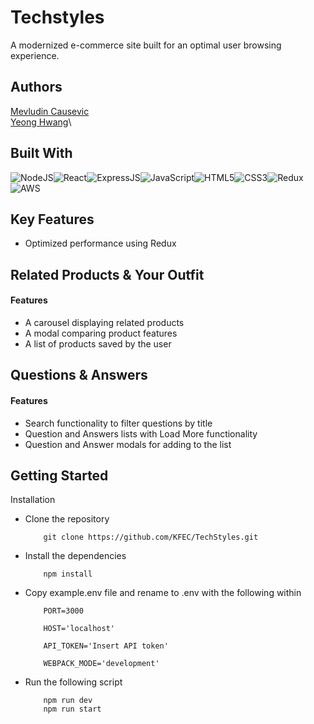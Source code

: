 # Techstyles

A modernized e-commerce site built for an optimal user browsing experience.

## Authors

[Mevludin Causevic](https://www.github.com/mevcaus)\
[Yeong Hwang](https://www.github.com/SimonBdeL)\

## Built With
![NodeJS](https://img.shields.io/badge/Node.js-43853D?style=for-the-badge&logo=node.js&logoColor=white)![React](https://img.shields.io/badge/React-20232A?style=for-the-badge&logo=react&logoColor=61DAFB)![ExpressJS](https://img.shields.io/badge/Express.js-404D59?style=for-the-badge)![JavaScript](https://img.shields.io/badge/JavaScript-323330?style=for-the-badge&logo=javascript&logoColor=F7DF1E)![HTML5](https://img.shields.io/badge/HTML5-E34F26?style=for-the-badge&logo=html5&logoColor=white)![CSS3](https://img.shields.io/badge/CSS3-1572B6?style=for-the-badge&logo=css3&logoColor=white)![Redux](https://img.shields.io/badge/Redux-593D88?style=for-the-badge&logo=redux&logoColor=white)![AWS](https://img.shields.io/badge/Amazon_AWS-232F3E?style=for-the-badge&logo=amazon-aws&logoColor=white)

## Key Features
- Optimized performance using Redux


## Related Products & Your Outfit
#### Features
- A carousel displaying related products
- A modal comparing product features
- A list of products saved by the user

## Questions & Answers
#### Features
- Search functionality to filter questions by title
- Question and Answers lists with Load More functionality
- Question and Answer modals for adding to the list


## Getting Started

Installation
- Clone the repository
    ```
        git clone https://github.com/KFEC/TechStyles.git
    ```
- Install the dependencies
    ```
        npm install
    ```
- Copy example.env file and rename to .env with the following within
    ```
        PORT=3000

        HOST='localhost'

        API_TOKEN='Insert API token'

        WEBPACK_MODE='development'
    ```
- Run the following script
    ```
        npm run dev
        npm run start
    ```
